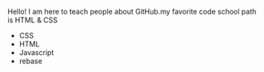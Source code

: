 Hello! I am here to teach people about GitHub.my favorite code school path is HTML & CSS
* CSS
* HTML
* Javascript
* rebase
